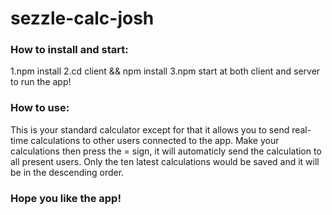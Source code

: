 # sezzle-calc-josh
<h3>How to install and start:</h3>
1.npm install
2.cd client && npm install 
3.npm start at both client and server to run the app!

<h3>How to use:</h3>
This is your standard calculator except for that it allows you to send real-time calculations to other users connected to the app.
Make your calculations then press the = sign, it will automaticly send the calculation to all present users. Only the ten latest calculations would be saved and it will be in the descending order.

<h3>Hope you like the app!</h3>
